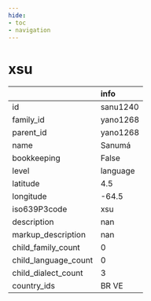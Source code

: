 ```yaml
---
hide:
- toc
- navigation
---
```

# xsu
|                      | info     |
|:---------------------|:---------|
| id                   | sanu1240 |
| family_id            | yano1268 |
| parent_id            | yano1268 |
| name                 | Sanumá   |
| bookkeeping          | False    |
| level                | language |
| latitude             | 4.5      |
| longitude            | -64.5    |
| iso639P3code         | xsu      |
| description          | nan      |
| markup_description   | nan      |
| child_family_count   | 0        |
| child_language_count | 0        |
| child_dialect_count  | 3        |
| country_ids          | BR VE    |